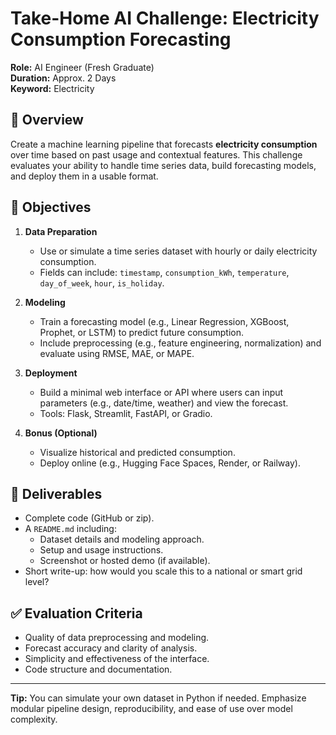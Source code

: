 # Take-Home AI Challenge: Electricity Consumption Forecasting

**Role:** AI Engineer (Fresh Graduate)  
**Duration:** Approx. 2 Days  
**Keyword:** Electricity

## 🧠 Overview

Create a machine learning pipeline that forecasts **electricity consumption** over time based on past usage and contextual features. This challenge evaluates your ability to handle time series data, build forecasting models, and deploy them in a usable format.

## 📌 Objectives

1. **Data Preparation**
   - Use or simulate a time series dataset with hourly or daily electricity consumption.
   - Fields can include: `timestamp`, `consumption_kWh`, `temperature`, `day_of_week`, `hour`, `is_holiday`.

2. **Modeling**
   - Train a forecasting model (e.g., Linear Regression, XGBoost, Prophet, or LSTM) to predict future consumption.
   - Include preprocessing (e.g., feature engineering, normalization) and evaluate using RMSE, MAE, or MAPE.

3. **Deployment**
   - Build a minimal web interface or API where users can input parameters (e.g., date/time, weather) and view the forecast.
   - Tools: Flask, Streamlit, FastAPI, or Gradio.

4. **Bonus (Optional)**
   - Visualize historical and predicted consumption.
   - Deploy online (e.g., Hugging Face Spaces, Render, or Railway).

## 🧪 Deliverables

- Complete code (GitHub or zip).
- A `README.md` including:
  - Dataset details and modeling approach.
  - Setup and usage instructions.
  - Screenshot or hosted demo (if available).
- Short write-up: how would you scale this to a national or smart grid level?

## ✅ Evaluation Criteria

- Quality of data preprocessing and modeling.
- Forecast accuracy and clarity of analysis.
- Simplicity and effectiveness of the interface.
- Code structure and documentation.

---

**Tip:** You can simulate your own dataset in Python if needed. Emphasize modular pipeline design, reproducibility, and ease of use over model complexity.
